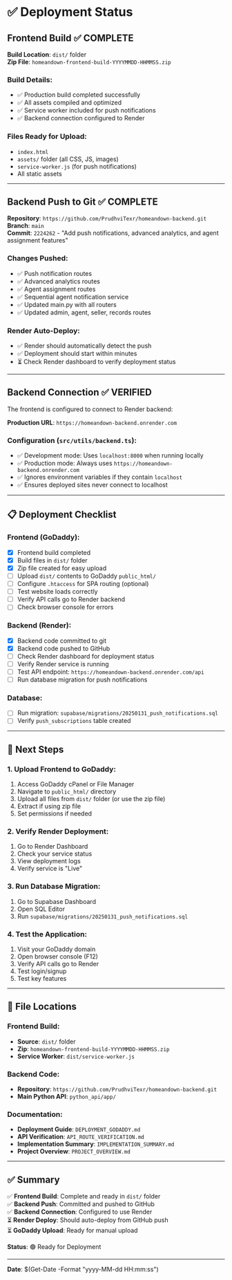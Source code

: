 # ✅ Deployment Status

## Frontend Build ✅ COMPLETE

**Build Location**: `dist/` folder  
**Zip File**: `homeandown-frontend-build-YYYYMMDD-HHMMSS.zip`

### Build Details:
- ✅ Production build completed successfully
- ✅ All assets compiled and optimized
- ✅ Service worker included for push notifications
- ✅ Backend connection configured to Render

### Files Ready for Upload:
- `index.html`
- `assets/` folder (all CSS, JS, images)
- `service-worker.js` (for push notifications)
- All static assets

---

## Backend Push to Git ✅ COMPLETE

**Repository**: `https://github.com/PrudhviTexr/homeandown-backend.git`  
**Branch**: `main`  
**Commit**: `2224262` - "Add push notifications, advanced analytics, and agent assignment features"

### Changes Pushed:
- ✅ Push notification routes
- ✅ Advanced analytics routes
- ✅ Agent assignment routes
- ✅ Sequential agent notification service
- ✅ Updated main.py with all routers
- ✅ Updated admin, agent, seller, records routes

### Render Auto-Deploy:
- ✅ Render should automatically detect the push
- ✅ Deployment should start within minutes
- ⏳ Check Render dashboard to verify deployment status

---

## Backend Connection ✅ VERIFIED

The frontend is configured to connect to Render backend:

**Production URL**: `https://homeandown-backend.onrender.com`

### Configuration (`src/utils/backend.ts`):
- ✅ Development mode: Uses `localhost:8000` when running locally
- ✅ Production mode: Always uses `https://homeandown-backend.onrender.com`
- ✅ Ignores environment variables if they contain `localhost`
- ✅ Ensures deployed sites never connect to localhost

---

## 📋 Deployment Checklist

### Frontend (GoDaddy):
- [x] Frontend build completed
- [x] Build files in `dist/` folder
- [x] Zip file created for easy upload
- [ ] Upload `dist/` contents to GoDaddy `public_html/`
- [ ] Configure `.htaccess` for SPA routing (optional)
- [ ] Test website loads correctly
- [ ] Verify API calls go to Render backend
- [ ] Check browser console for errors

### Backend (Render):
- [x] Backend code committed to git
- [x] Backend code pushed to GitHub
- [ ] Check Render dashboard for deployment status
- [ ] Verify Render service is running
- [ ] Test API endpoint: `https://homeandown-backend.onrender.com/api`
- [ ] Run database migration for push notifications

### Database:
- [ ] Run migration: `supabase/migrations/20250131_push_notifications.sql`
- [ ] Verify `push_subscriptions` table created

---

## 🚀 Next Steps

### 1. Upload Frontend to GoDaddy:
1. Access GoDaddy cPanel or File Manager
2. Navigate to `public_html/` directory
3. Upload all files from `dist/` folder (or use the zip file)
4. Extract if using zip file
5. Set permissions if needed

### 2. Verify Render Deployment:
1. Go to Render Dashboard
2. Check your service status
3. View deployment logs
4. Verify service is "Live"

### 3. Run Database Migration:
1. Go to Supabase Dashboard
2. Open SQL Editor
3. Run `supabase/migrations/20250131_push_notifications.sql`

### 4. Test the Application:
1. Visit your GoDaddy domain
2. Open browser console (F12)
3. Verify API calls go to Render
4. Test login/signup
5. Test key features

---

## 📁 File Locations

### Frontend Build:
- **Source**: `dist/` folder
- **Zip**: `homeandown-frontend-build-YYYYMMDD-HHMMSS.zip`
- **Service Worker**: `dist/service-worker.js`

### Backend Code:
- **Repository**: `https://github.com/PrudhviTexr/homeandown-backend.git`
- **Main Python API**: `python_api/app/`

### Documentation:
- **Deployment Guide**: `DEPLOYMENT_GODADDY.md`
- **API Verification**: `API_ROUTE_VERIFICATION.md`
- **Implementation Summary**: `IMPLEMENTATION_SUMMARY.md`
- **Project Overview**: `PROJECT_OVERVIEW.md`

---

## ✅ Summary

✅ **Frontend Build**: Complete and ready in `dist/` folder  
✅ **Backend Push**: Committed and pushed to GitHub  
✅ **Backend Connection**: Configured to use Render  
⏳ **Render Deploy**: Should auto-deploy from GitHub push  
⏳ **GoDaddy Upload**: Ready for manual upload  

**Status**: 🟢 Ready for Deployment

---

**Date**: $(Get-Date -Format "yyyy-MM-dd HH:mm:ss")
